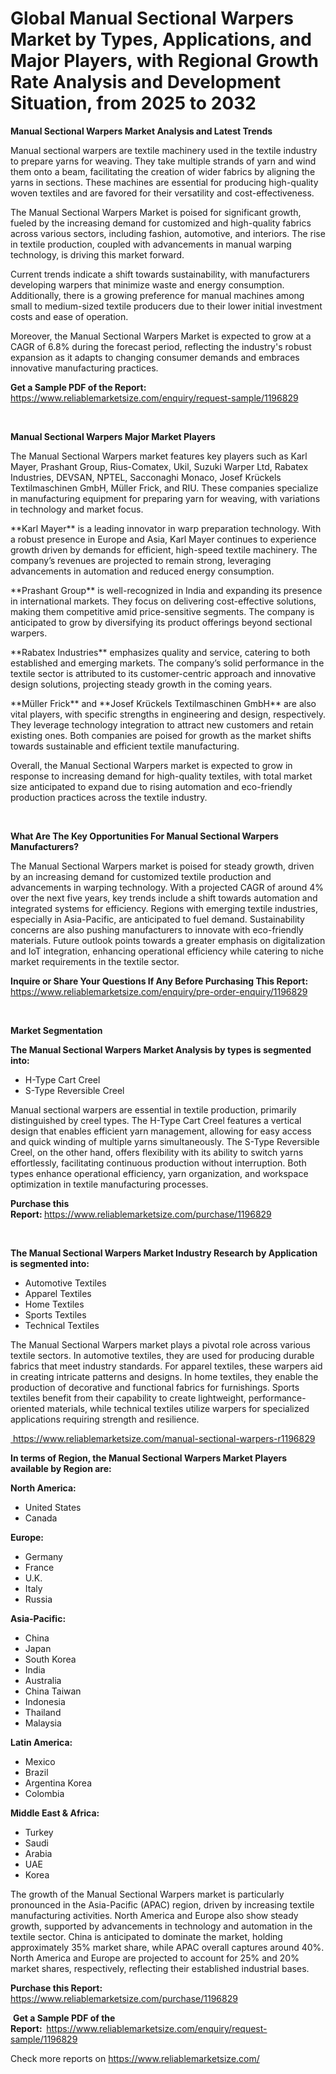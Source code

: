 <p><h1>Global Manual Sectional Warpers Market by Types, Applications, and Major Players, with Regional Growth Rate Analysis and Development Situation, from 2025 to 2032</h1></p><p><strong>Manual Sectional Warpers Market Analysis and Latest Trends</strong></p>
<p><p>Manual sectional warpers are textile machinery used in the textile industry to prepare yarns for weaving. They take multiple strands of yarn and wind them onto a beam, facilitating the creation of wider fabrics by aligning the yarns in sections. These machines are essential for producing high-quality woven textiles and are favored for their versatility and cost-effectiveness.</p><p>The Manual Sectional Warpers Market is poised for significant growth, fueled by the increasing demand for customized and high-quality fabrics across various sectors, including fashion, automotive, and interiors. The rise in textile production, coupled with advancements in manual warping technology, is driving this market forward.</p><p>Current trends indicate a shift towards sustainability, with manufacturers developing warpers that minimize waste and energy consumption. Additionally, there is a growing preference for manual machines among small to medium-sized textile producers due to their lower initial investment costs and ease of operation.</p><p>Moreover, the Manual Sectional Warpers Market is expected to grow at a CAGR of 6.8% during the forecast period, reflecting the industry's robust expansion as it adapts to changing consumer demands and embraces innovative manufacturing practices.</p></p>
<p><strong>Get a Sample PDF of the Report:&nbsp;</strong> <a href="https://www.reliablemarketsize.com/enquiry/request-sample/1196829?utm_campaign=1888&utm_medium=2&utm_source=Github&utm_content=ia&utm_term=28022025&utm_id=manual-sectional-warpers">https://www.reliablemarketsize.com/enquiry/request-sample/1196829</a></p>
<p>&nbsp;</p>
<p><strong>Manual Sectional Warpers Major Market Players</strong></p>
<p><p>The Manual Sectional Warpers market features key players such as Karl Mayer, Prashant Group, Rius-Comatex, Ukil, Suzuki Warper Ltd, Rabatex Industries, DEVSAN, NPTEL, Sacconaghi Monaco, Josef Krückels Textilmaschinen GmbH, Müller Frick, and RIU. These companies specialize in manufacturing equipment for preparing yarn for weaving, with variations in technology and market focus.</p><p>**Karl Mayer** is a leading innovator in warp preparation technology. With a robust presence in Europe and Asia, Karl Mayer continues to experience growth driven by demands for efficient, high-speed textile machinery. The company’s revenues are projected to remain strong, leveraging advancements in automation and reduced energy consumption.</p><p>**Prashant Group** is well-recognized in India and expanding its presence in international markets. They focus on delivering cost-effective solutions, making them competitive amid price-sensitive segments. The company is anticipated to grow by diversifying its product offerings beyond sectional warpers.</p><p>**Rabatex Industries** emphasizes quality and service, catering to both established and emerging markets. The company’s solid performance in the textile sector is attributed to its customer-centric approach and innovative design solutions, projecting steady growth in the coming years.</p><p>**Müller Frick** and **Josef Krückels Textilmaschinen GmbH** are also vital players, with specific strengths in engineering and design, respectively. They leverage technology integration to attract new customers and retain existing ones. Both companies are poised for growth as the market shifts towards sustainable and efficient textile manufacturing.</p><p>Overall, the Manual Sectional Warpers market is expected to grow in response to increasing demand for high-quality textiles, with total market size anticipated to expand due to rising automation and eco-friendly production practices across the textile industry.</p></p>
<p>&nbsp;</p>
<p><strong>What Are The Key Opportunities For Manual Sectional Warpers Manufacturers?</strong></p>
<p><p>The Manual Sectional Warpers market is poised for steady growth, driven by an increasing demand for customized textile production and advancements in warping technology. With a projected CAGR of around 4% over the next five years, key trends include a shift towards automation and integrated systems for efficiency. Regions with emerging textile industries, especially in Asia-Pacific, are anticipated to fuel demand. Sustainability concerns are also pushing manufacturers to innovate with eco-friendly materials. Future outlook points towards a greater emphasis on digitalization and IoT integration, enhancing operational efficiency while catering to niche market requirements in the textile sector.</p></p>
<p><strong>Inquire or Share Your Questions If Any Before Purchasing This Report:</strong> <a href="https://www.reliablemarketsize.com/enquiry/pre-order-enquiry/1196829?utm_campaign=1888&utm_medium=2&utm_source=Github&utm_content=ia&utm_term=28022025&utm_id=manual-sectional-warpers">https://www.reliablemarketsize.com/enquiry/pre-order-enquiry/1196829</a></p>
<p>&nbsp;</p>
<p><strong>Market Segmentation</strong></p>
<p><strong>The Manual Sectional Warpers Market Analysis by types is segmented into:</strong></p>
<p><ul><li>H-Type Cart Creel</li><li>S-Type Reversible Creel</li></ul></p>
<p><p>Manual sectional warpers are essential in textile production, primarily distinguished by creel types. The H-Type Cart Creel features a vertical design that enables efficient yarn management, allowing for easy access and quick winding of multiple yarns simultaneously. The S-Type Reversible Creel, on the other hand, offers flexibility with its ability to switch yarns effortlessly, facilitating continuous production without interruption. Both types enhance operational efficiency, yarn organization, and workspace optimization in textile manufacturing processes.</p></p>
<p><strong>Purchase this Report:&nbsp;</strong><a href="https://www.reliablemarketsize.com/purchase/1196829?utm_campaign=1888&utm_medium=2&utm_source=Github&utm_content=ia&utm_term=28022025&utm_id=manual-sectional-warpers">https://www.reliablemarketsize.com/purchase/1196829</a></p>
<p>&nbsp;</p>
<p><strong>The Manual Sectional Warpers Market Industry Research by Application is segmented into:</strong></p>
<p><ul><li>Automotive Textiles</li><li>Apparel Textiles</li><li>Home Textiles</li><li>Sports Textiles</li><li>Technical Textiles</li></ul></p>
<p><p>The Manual Sectional Warpers market plays a pivotal role across various textile sectors. In automotive textiles, they are used for producing durable fabrics that meet industry standards. For apparel textiles, these warpers aid in creating intricate patterns and designs. In home textiles, they enable the production of decorative and functional fabrics for furnishings. Sports textiles benefit from their capability to create lightweight, performance-oriented materials, while technical textiles utilize warpers for specialized applications requiring strength and resilience.</p></p>
<p><a href="https://www.reliablemarketsize.com/manual-sectional-warpers-r1196829?utm_campaign=1888&utm_medium=2&utm_source=Github&utm_content=ia&utm_term=28022025&utm_id=manual-sectional-warpers">&nbsp;https://www.reliablemarketsize.com/manual-sectional-warpers-r1196829</a></p>
<p><strong>In terms of Region, the Manual Sectional Warpers Market Players available by Region are:</strong></p>
<p>
    <p> <strong> North America: </strong>
        <ul>
            <li>United States</li>
            <li>Canada</li>
        </ul>
        </p> 
    <p> <strong> Europe: </strong>
        <ul>
            <li>Germany</li>
            <li>France</li>
            <li>U.K.</li>
            <li>Italy</li>
            <li>Russia</li>
        </ul>
        </p> 
    <p> <strong> Asia-Pacific: </strong>
        <ul>
            <li>China</li>
            <li>Japan</li>
            <li>South Korea</li>
            <li>India</li>
            <li>Australia</li>
            <li>China Taiwan</li>
            <li>Indonesia</li>
            <li>Thailand</li>
            <li>Malaysia</li>
        </ul>
        </p> 
    <p> <strong> Latin America: </strong>
        <ul>
            <li>Mexico</li>
            <li>Brazil</li>
            <li>Argentina Korea</li>
            <li>Colombia</li>
        </ul>
        </p> 
    <p> <strong> Middle East & Africa: </strong>
        <ul>
            <li>Turkey</li>
            <li>Saudi</li>
            <li>Arabia</li>
            <li>UAE</li>
            <li>Korea</li>
        </ul>
    </p>
    </p>
<p><p>The growth of the Manual Sectional Warpers market is particularly pronounced in the Asia-Pacific (APAC) region, driven by increasing textile manufacturing activities. North America and Europe also show steady growth, supported by advancements in technology and automation in the textile sector. China is anticipated to dominate the market, holding approximately 35% market share, while APAC overall captures around 40%. North America and Europe are projected to account for 25% and 20% market shares, respectively, reflecting their established industrial bases.</p></p>
<p><strong>Purchase this Report: </strong><a href="https://www.reliablemarketsize.com/purchase/1196829?utm_campaign=1888&utm_medium=2&utm_source=Github&utm_content=ia&utm_term=28022025&utm_id=manual-sectional-warpers">https://www.reliablemarketsize.com/purchase/1196829</a></p>
<p>&nbsp;<strong>Get a Sample PDF of the Report:&nbsp;&nbsp;</strong><a href="https://www.reliablemarketsize.com/enquiry/request-sample/1196829?utm_campaign=1888&utm_medium=2&utm_source=Github&utm_content=ia&utm_term=28022025&utm_id=manual-sectional-warpers">https://www.reliablemarketsize.com/enquiry/request-sample/1196829</a></p>
<p><strong></strong></p>
<p>Check more reports on <a href="https://www.reliablemarketsize.com/?utm_campaign=1888&utm_medium=2&utm_source=Github&utm_content=ia&utm_term=28022025&utm_id=manual-sectional-warpers">https://www.reliablemarketsize.com/</a></p>